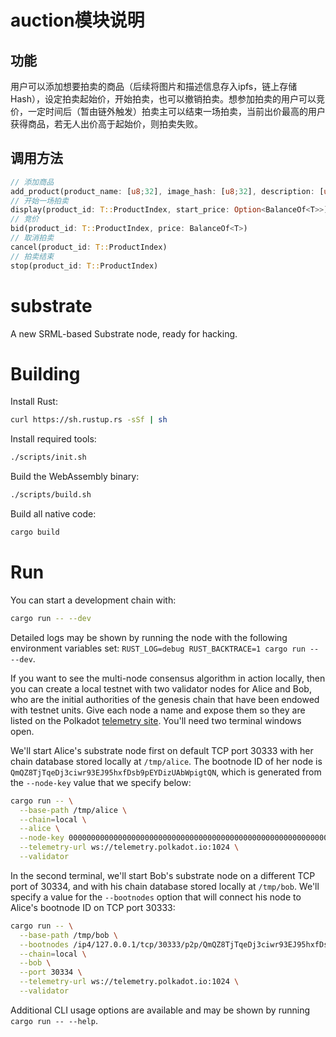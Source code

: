 # auction模块说明

## 功能

用户可以添加想要拍卖的商品（后续将图片和描述信息存入ipfs，链上存储Hash），设定拍卖起始价，开始拍卖，也可以撤销拍卖。想参加拍卖的用户可以竞价，一定时间后（暂由链外触发）拍卖主可以结束一场拍卖，当前出价最高的用户获得商品，若无人出价高于起始价，则拍卖失败。

## 调用方法

```rust
// 添加商品
add_product(product_name: [u8;32], image_hash: [u8;32], description: [u8;32])
// 开始一场拍卖
display(product_id: T::ProductIndex, start_price: Option<BalanceOf<T>>)
// 竞价
bid(product_id: T::ProductIndex, price: BalanceOf<T>)
// 取消拍卖
cancel(product_id: T::ProductIndex)
// 拍卖结束
stop(product_id: T::ProductIndex)

```

# substrate

A new SRML-based Substrate node, ready for hacking.

# Building

Install Rust:

```bash
curl https://sh.rustup.rs -sSf | sh
```

Install required tools:

```bash
./scripts/init.sh
```

Build the WebAssembly binary:

```bash
./scripts/build.sh
```

Build all native code:

```bash
cargo build
```

# Run

You can start a development chain with:

```bash
cargo run -- --dev
```

Detailed logs may be shown by running the node with the following environment variables set: `RUST_LOG=debug RUST_BACKTRACE=1 cargo run -- --dev`.

If you want to see the multi-node consensus algorithm in action locally, then you can create a local testnet with two validator nodes for Alice and Bob, who are the initial authorities of the genesis chain that have been endowed with testnet units. Give each node a name and expose them so they are listed on the Polkadot [telemetry site](https://telemetry.polkadot.io/#/Local%20Testnet). You'll need two terminal windows open.

We'll start Alice's substrate node first on default TCP port 30333 with her chain database stored locally at `/tmp/alice`. The bootnode ID of her node is `QmQZ8TjTqeDj3ciwr93EJ95hxfDsb9pEYDizUAbWpigtQN`, which is generated from the `--node-key` value that we specify below:

```bash
cargo run -- \
  --base-path /tmp/alice \
  --chain=local \
  --alice \
  --node-key 0000000000000000000000000000000000000000000000000000000000000001 \
  --telemetry-url ws://telemetry.polkadot.io:1024 \
  --validator
```

In the second terminal, we'll start Bob's substrate node on a different TCP port of 30334, and with his chain database stored locally at `/tmp/bob`. We'll specify a value for the `--bootnodes` option that will connect his node to Alice's bootnode ID on TCP port 30333:

```bash
cargo run -- \
  --base-path /tmp/bob \
  --bootnodes /ip4/127.0.0.1/tcp/30333/p2p/QmQZ8TjTqeDj3ciwr93EJ95hxfDsb9pEYDizUAbWpigtQN \
  --chain=local \
  --bob \
  --port 30334 \
  --telemetry-url ws://telemetry.polkadot.io:1024 \
  --validator
```

Additional CLI usage options are available and may be shown by running `cargo run -- --help`.

